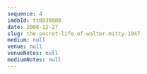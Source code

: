 ```yaml
---
sequence: 4
imdbId: tt0039808
date: 2008-12-27
slug: the-secret-life-of-walter-mitty-1947
medium: null
venue: null
venueNotes: null
mediumNotes: null
---
```


